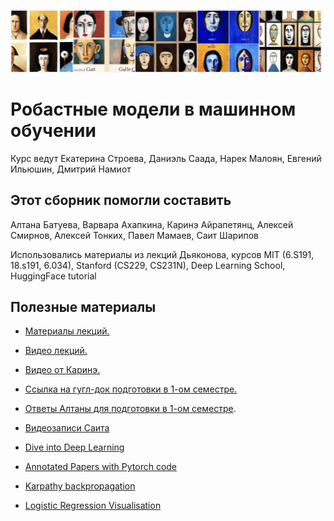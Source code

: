 ![image](images/dalle.png)

# **Робастные модели в машинном обучении**

Курс ведут Екатерина Строева, Даниэль Саада, Нарек Малоян, Евгений Ильюшин, Дмитрий Намиот

## Этот сборник помогли составить 
Алтана Батуева, Варвара Ахапкина, Каринэ Айрапетянц, Алексей Смирнов, Алексей Тонких, Павел Мамаев, Саит Шарипов

Использовались материалы из лекций Дьяконова, курсов MIT (6.S191, 18.s191, 6.034), Stanford (CS229, CS231N), Deep Learning School, HuggingFace tutorial

## Полезные материалы

-   [Материалы лекций.](https://drive.google.com/drive/folders/1u4NoJvY7buZH81Cs52RIPNcBmgK4q38I)

-   [Видео лекций.](https://drive.google.com/drive/folders/1bOVd7SCPktI0Lf7kMKbS3acH7yFnyHh_)

-   [Видео от Каринэ.](https://disk.yandex.ru/d/tYn2HH1XOqHkpQ)

-   [Ссылка на гугл-док подготовки в 1-ом семестре.](https://docs.google.com/document/d/1RrpWw9zke-gXQFMZad1oDo_CEtAO9lkCACrCUs9Faz8/edit?usp=sharing)

-   [Ответы Алтаны для подготовки в 1-ом семестре](https://www.overleaf.com/read/jqnskfhpdsbs).

-   [Видеозаписи Саита](https://disk.yandex.ru/d/aWl2QwfFi0RW6Q)

-   [Dive into Deep Learning](https://arxiv.org/pdf/2106.11342.pdf)

-   [Annotated Papers with Pytorch code](https://github.com/labmlai/annotated_deep_learning_paper_implementations)

-   [Karpathy backpropagation](https://www.youtube.com/watch?v=VMj-3S1tku0)

-   [Logistic Regression Visualisation](https://twitter.com/Bumgarner_JR/status/1560653968015249408?s=20) 

